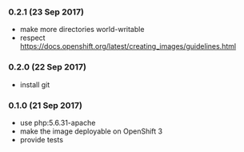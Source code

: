 ### 0.2.1 (23 Sep 2017)

* make more directories world-writable
* respect https://docs.openshift.org/latest/creating_images/guidelines.html

### 0.2.0 (22 Sep 2017)

* install git

### 0.1.0 (21 Sep 2017)

* use php:5.6.31-apache
* make the image deployable on OpenShift 3
* provide tests
